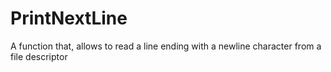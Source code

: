 # PrintNextLine
A function that, allows to read a line ending with a newline character from a file descriptor
